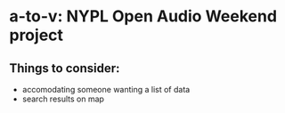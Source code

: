 # a-to-v: NYPL Open Audio Weekend project

## Things to consider:

- accomodating someone wanting a list of data
- search results on map
